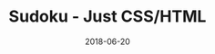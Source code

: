 ---
title: 'Sudoku - Just CSS/HTML'
description: 'Complete a sudoku puzzle without Javascript or server-side interaction.'
gametype: 'medium'
gameid: 71
date: 2018-06-20
tags: []
draft: false
type: 'games'
num19: [{'idx':1,'arr1':[1,2,3,4,5,6,7,8,9],'arr2':[1,2,3,4,5,6,7,8,9]},{'idx':2,'arr1':[1,2,3,4,5,6,7,8,9],'arr2':[1,2,3,4,5,6,7,8,9]},{'idx':3,'arr1':[1,2,3,4,5,6,7,8,9],'arr2':[1,2,3,4,5,6,7,8,9]},{'idx':4,'arr1':[1,2,3,4,5,6,7,8,9],'arr2':[1,2,3,4,5,6,7,8,9]},{'idx':5,'arr1':[1,2,3,4,5,6,7,8,9],'arr2':[1,2,3,4,5,6,7,8,9]},{'idx':6,'arr1':[1,2,3,4,5,6,7,8,9],'arr2':[1,2,3,4,5,6,7,8,9]},{'idx':7,'arr1':[1,2,3,4,5,6,7,8,9],'arr2':[1,2,3,4,5,6,7,8,9]},{'idx':8,'arr1':[1,2,3,4,5,6,7,8,9],'arr2':[1,2,3,4,5,6,7,8,9]},{'idx':9,'arr1':[1,2,3,4,5,6,7,8,9],'arr2':[1,2,3,4,5,6,7,8,9]}]
puzzle: [[5, 0, 8, 2, 0, 0, 0, 7, 1], [2, 0, 0, 0, 0, 0, 6, 0, 0], [0, 6, 3, 7, 0, 0, 8, 0, 9], [0, 0, 0, 0, 7, 0, 2, 0, 8], [0, 0, 0, 1, 0, 3, 0, 0, 0], [3, 0, 7, 0, 8, 0, 0, 0, 0], [6, 0, 9, 0, 0, 5, 7, 8, 0], [0, 0, 5, 0, 0, 0, 0, 0, 4], [7, 4, 0, 0, 0, 8, 3, 0, 5]]
layout: 'sudokucssstatic'
---